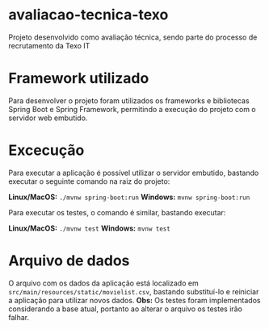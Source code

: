 # avaliacao-tecnica-texo
Projeto desenvolvido como avaliação técnica, sendo parte do processo de recrutamento da Texo IT

# Framework utilizado
Para desenvolver o projeto foram utilizados os frameworks e bibliotecas Spring Boot e Spring Framework, permitindo a execução do projeto com o servidor web embutido.

# Excecução
Para executar a aplicação é possível utilizar o servidor embutido, bastando executar o seguinte comando na raiz do projeto:

**Linux/MacOS:** ```./mvnw spring-boot:run```
**Windows:** ```mvnw spring-boot:run```

Para executar os testes, o comando é similar, bastando executar:

**Linux/MacOS:** ```./mvnw test```
**Windows:** ```mvnw test```

# Arquivo de dados 
O arquivo com os dados da aplicação está localizado em ```src/main/resources/static/movielist.csv```, bastando substituí-lo e reiniciar a aplicação para utilizar novos dados.
**Obs:** Os testes foram implementados considerando a base atual, portanto ao alterar o arquivo os testes irão falhar.